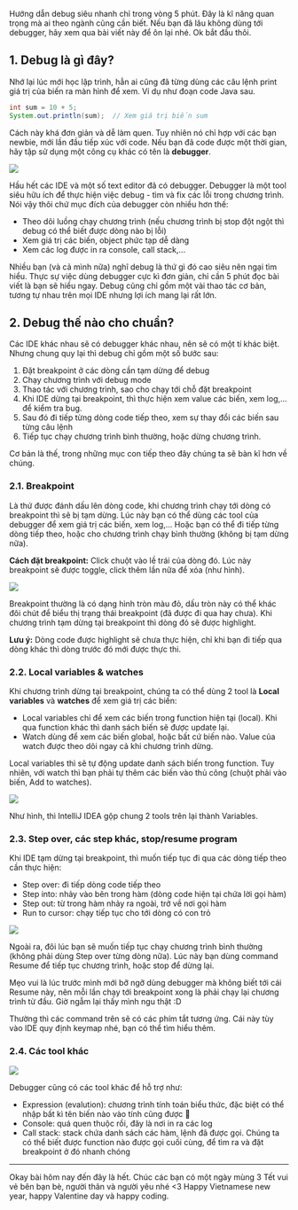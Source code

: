 Hướng dẫn debug siêu nhanh chỉ trong vòng 5 phút. Đây là kĩ năng quan trọng mà ai theo ngành cũng cần biết. Nếu bạn đã lâu không dùng tới debugger, hãy xem qua bài viết này để ôn lại nhé. Ok bắt đầu thôi.

## 1. Debug là gì đây?

Nhớ lại lúc mới học lập trình, hẳn ai cũng đã từng dùng các câu lệnh print giá trị của biến ra màn hình để xem. Ví dụ như đoạn code Java sau.

```java
int sum = 10 + 5;
System.out.println(sum);  // Xem giá trị biến sum
```

Cách này khá đơn giản và dễ làm quen. Tuy nhiên nó chỉ hợp với các bạn newbie, mới lần đầu tiếp xúc với code. Nếu bạn đã code được một thời gian, hãy tập sử dụng một công cụ khác có tên là **debugger**.

![](https://images.viblo.asia/fd11d248-694c-48cf-8a08-3b8afed46239.jpg)

Hầu hết các IDE và một số text editor đã có debugger. Debugger là một tool siêu hữu ích để thực hiện việc debug - tìm và fix các lỗi trong chương trình. Nói vậy thôi chứ mục đích của debugger còn nhiều hơn thế:

* Theo dõi luồng chạy chương trình (nếu chương trình bị stop đột ngột thì debug có thể biết được dòng nào bị lỗi)
* Xem giá trị các biến, object phức tạp dễ dàng
* Xem các log được in ra console, call stack,...

Nhiều bạn (và cả mình nữa) nghĩ debug là thứ gì đó cao siêu nên ngại tìm hiểu. Thực sự việc dùng debugger cực kì đơn giản, chỉ cần 5 phút đọc bài viết là bạn sẽ hiểu ngay. Debug cũng chỉ gồm một vài thao tác cơ bản, tương tự nhau trên mọi IDE nhưng lợi ích mang lại rất lớn.

## 2. Debug thế nào cho chuẩn?

Các IDE khác nhau sẽ có debugger khác nhau, nên sẽ có một tí khác biệt. Nhưng chung quy lại thì debug chỉ gồm một số bước sau:

1. Đặt breakpoint ở các dòng cần tạm dừng để debug
2. Chạy chương trình với debug mode
3. Thao tác với chương trình, sao cho chạy tới chỗ đặt breakpoint
4. Khi IDE dừng tại breakpoint, thì thực hiện xem value các biến, xem log,... để kiểm tra bug.
5. Sau đó đi tiếp từng dòng code tiếp theo, xem sự thay đổi các biến sau từng câu lệnh
6. Tiếp tục chạy chương trình bình thường, hoặc dừng chương trình.

Cơ bản là thế, trong những mục con tiếp theo đây chúng ta sẽ bàn kĩ hơn về chúng.

### 2.1. Breakpoint

Là thứ được đánh dấu lên dòng code, khi chương trình chạy tới dòng có breakpoint thì sẽ bị tạm dừng. Lúc này bạn có thể dùng các tool của debugger để xem giá trị các biến, xem log,... Hoặc bạn có thể đi tiếp từng dòng tiếp theo, hoặc cho chương trình chạy bình thường (không bị tạm dừng nữa).

**Cách đặt breakpoint:** Click chuột vào lề trái của dòng đó. Lúc này breakpoint sẽ được toggle, click thêm lần nữa để xóa (như hình).

![](https://images.viblo.asia/b7d25ddc-a7d8-4d9d-9bd0-5ee6ae8a3529.png)

Breakpoint thường là có dạng hình tròn màu đỏ, dấu tròn này có thể khác đôi chút để biểu thị trạng thái breakpoint (đã được đi qua hay chưa). Khi chương trình tạm dừng tại breakpoint thì dòng đó sẽ được highlight.

**Lưu ý:** Dòng code được highlight sẽ chưa thực hiện, chỉ khi bạn đi tiếp qua dòng khác thì dòng trước đó mới được thực thi.

### 2.2. Local variables & watches

Khi chương trình dừng tại breakpoint, chúng ta có thể dùng 2 tool là **Local variables** và **watches** để xem giá trị các biến:

* Local variables chỉ để xem các biến trong function hiện tại (local). Khi qua function khác thì danh sách biến sẽ được update lại.
* Watch dùng để xem các biến global, hoặc bất cứ biến nào. Value của watch được theo dõi ngay cả khi chương trình dừng.

Local variables thì sẽ tự động update danh sách biến trong function. Tuy nhiên, với watch thì bạn phải tự thêm các biến vào thủ công (chuột phải vào biến, Add to watches).

![](https://images.viblo.asia/8d8c43ea-c519-44cf-acb0-64bc3cc60d51.png)

Như hình, thì IntelliJ IDEA gộp chung 2 tools trên lại thành Variables.

### 2.3. Step over, các step khác, stop/resume program

Khi IDE tạm dừng tại breakpoint, thì muốn tiếp tục đi qua các dòng tiếp theo cần thực hiện:

* Step over: đi tiếp dòng code tiếp theo
* Step into: nhảy vào bên trong hàm (dòng code hiện tại chứa lời gọi hàm)
* Step out: từ trong hàm nhảy ra ngoài, trở về nơi gọi hàm
* Run to cursor: chạy tiếp tục cho tới dòng có con trỏ

![](https://images.viblo.asia/57fa3b13-fc80-44c7-8506-7c7f76fc4eac.jpg)

Ngoài ra, đôi lúc bạn sẽ muốn tiếp tục chạy chương trình bình thường (không phải dùng Step over từng dòng nữa). Lúc này bạn dùng command Resume để tiếp tục chương trình, hoặc stop để dừng lại.

Mẹo vui là lúc trước mình mới bỡ ngỡ dùng debugger mà không biết tới cái Resume này, nên mỗi lần chạy tới breakpoint xong là phải chạy lại chương trình từ đầu. Giờ ngẫm lại thấy mình ngu thật :D

Thường thì các command trên sẽ có các phím tắt tương ứng. Cái này tùy vào IDE quy định keymap nhé, bạn có thể tìm hiểu thêm.

### 2.4. Các tool khác

![](https://images.viblo.asia/bca18368-f17a-4bca-9f79-fcc8fd2ade73.png)

Debugger cũng có các tool khác để hỗ trợ như:

* Expression (evalution): chương trình tính toán biểu thức, đặc biệt có thể nhập bất kì tên biến nào vào tính cũng được 👏
* Console: quá quen thuộc rồi, đây là nơi in ra các log
* Call stack: stack chứa danh sách các hàm, lệnh đã được gọi. Chúng ta có thể biết được function nào được gọi cuối cùng, để tìm ra và đặt breakpoint ở đó nhanh chóng

---

Okay bài hôm nay đến đây là hết. Chúc các bạn có một ngày mùng 3 Tết vui vẻ bên bạn bè, người thân và người yêu nhé <3 Happy Vietnamese new year, happy Valentine day và happy coding.